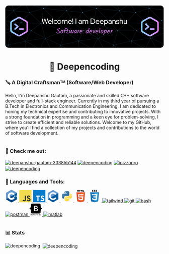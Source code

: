 ![Header](./github-header-image.png)

<h1 align="center">🤖 Deepencoding</h1>
<h3 align="left">🪚 A Digital Craftsmanᵀᴹ (Software/Web Developer)</h3>

Hello, I'm Deepanshu Gautam, a passionate and skilled C++ software developer and full-stack engineer. Currently in my third year of pursuing a B.Tech in Electronics and Communication Engineering, I am dedicated to honing my technical expertise and contributing to innovative projects. With a strong foundation in programming and a keen eye for problem-solving, I strive to create efficient and reliable solutions. Welcome to my GitHub, where you'll find a collection of my projects and contributions to the world of software development.
#

<h3 align="left">👀 Check me out:</h3>
<p align="left">
  <a href="https://linkedin.com/in/deepanshu-gautam-33385b144" target="blank"><img align="center" src="https://raw.githubusercontent.com/rahuldkjain/github-profile-readme-generator/master/src/images/icons/Social/linked-in-alt.svg" alt="deepanshu-gautam-33385b144" height="30" width="40" /></a>
  <a href="https://www.leetcode.com/deepencoding" target="blank"><img align="center" src="https://raw.githubusercontent.com/rahuldkjain/github-profile-readme-generator/master/src/images/icons/Social/leet-code.svg" alt="deepencoding" height="30" width="40" /></a>
  <a href="https://www.codechef.com/users/ipizzapro" target="blank"><img align="center" src="https://cdn.jsdelivr.net/npm/simple-icons@3.1.0/icons/codechef.svg" alt="ipizzapro" height="30" width="40" /></a>
  <a href="https://codeforces.com/profile/deepencoding" target="blank"><img align="center" src="https://raw.githubusercontent.com/rahuldkjain/github-profile-readme-generator/master/src/images/icons/Social/codeforces.svg" alt="deepencoding" height="30" width="40" /></a>
</p>

<h3 align="left">🧰 Languages and Tools:</h3>
<p align="left"> 
  <a href="https://www.w3schools.com/cpp/" target="_blank" rel="noreferrer"> <img src="https://raw.githubusercontent.com/devicons/devicon/master/icons/cplusplus/cplusplus-original.svg" alt="cplusplus" width="40" height="40"/> </a> 
  <a href="https://developer.mozilla.org/en-US/docs/Web/JavaScript" target="_blank" rel="noreferrer"> <img src="https://raw.githubusercontent.com/devicons/devicon/master/icons/javascript/javascript-original.svg" alt="javascript" width="40" height="40"/> </a> 
  <a href="https://www.typescriptlang.org/" target="_blank" rel="noreferrer"> <img src="https://raw.githubusercontent.com/devicons/devicon/master/icons/typescript/typescript-original.svg" alt="typescript" width="40" height="40"/> </a> 
  <a href="https://www.cprogramming.com/" target="_blank" rel="noreferrer"> <img src="https://raw.githubusercontent.com/devicons/devicon/master/icons/c/c-original.svg" alt="c" width="40" height="40"/> </a> 
  <a href="https://www.python.org" target="_blank" rel="noreferrer"> <img src="https://raw.githubusercontent.com/devicons/devicon/master/icons/python/python-original.svg" alt="python" width="40" height="40"/> </a> 
  <a href="https://www.w3.org/html/" target="_blank" rel="noreferrer"> <img src="https://raw.githubusercontent.com/devicons/devicon/master/icons/html5/html5-original-wordmark.svg" alt="html5" width="40" height="40"/> </a> 
  <a href="https://www.w3schools.com/css/" target="_blank" rel="noreferrer"> <img src="https://raw.githubusercontent.com/devicons/devicon/master/icons/css3/css3-original-wordmark.svg" alt="css3" width="40" height="40"/> </a> 
  <a href="https://tailwindcss.com/" target="_blank" rel="noreferrer"> <img src="https://www.vectorlogo.zone/logos/tailwindcss/tailwindcss-icon.svg" alt="tailwind" width="40" height="40"/> </a> 
  <a href="https://git-scm.com/" target="_blank" rel="noreferrer"> <img src="https://www.vectorlogo.zone/logos/git-scm/git-scm-icon.svg" alt="git" width="40" height="40"/> </a> 
  <a href="https://www.gnu.org/software/bash/" target="_blank" rel="noreferrer"> <img src="https://www.vectorlogo.zone/logos/gnu_bash/gnu_bash-icon.svg" alt="bash" width="40" height="40"/> </a> 
  <a href="https://postman.com" target="_blank" rel="noreferrer"> <img src="https://www.vectorlogo.zone/logos/getpostman/getpostman-icon.svg" alt="postman" width="40" height="40"/> </a> 
  <a href="https://getbootstrap.com" target="_blank" rel="noreferrer"> <img src="https://raw.githubusercontent.com/devicons/devicon/master/icons/bootstrap/bootstrap-plain-wordmark.svg" alt="bootstrap" width="40" height="40"/> </a> 
  <a href="https://www.mathworks.com/" target="_blank" rel="noreferrer"> <img src="https://upload.wikimedia.org/wikipedia/commons/2/21/Matlab_Logo.png" alt="matlab" width="40" height="40"/> </a> 
</p>

#

### 📊 Stats

<p>
  <img align="left" src="https://github-readme-stats.vercel.app/api/top-langs?username=deepencoding&show_icons=true&theme=dark&locale=en&layout=compact" alt="deepencoding" />
</p>

<p>&nbsp;
  <img align="center" src="https://github-readme-stats.vercel.app/api?username=deepencoding&show_icons=true&theme=dark&locale=en" alt="deepencoding" />
</p>
